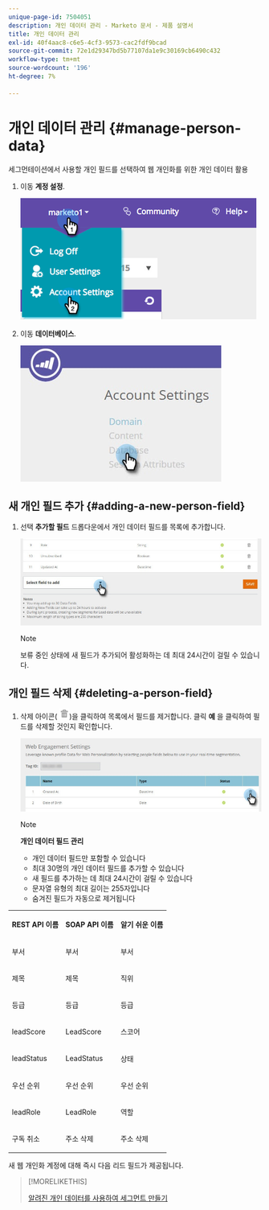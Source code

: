 ```yaml
---
unique-page-id: 7504051
description: 개인 데이터 관리 - Marketo 문서 - 제품 설명서
title: 개인 데이터 관리
exl-id: 40f4aac8-c6e5-4cf3-9573-cac2fdf9bcad
source-git-commit: 72e1d29347bd5b77107da1e9c30169cb6490c432
workflow-type: tm+mt
source-wordcount: '196'
ht-degree: 7%

---
```


# 개인 데이터 관리 {#manage-person-data}

세그먼테이션에서 사용할 개인 필드를 선택하여 웹 개인화를 위한 개인 데이터 활용

1. 이동 **계정 설정**.

   ![](assets/image2015-5-7-15-3a17-3a23.png)

1. 이동 **데이터베이스**.

   ![](assets/account-settings-dropdown-database.jpg)

## 새 개인 필드 추가 {#adding-a-new-person-field}

1. 선택 **추가할 필드** 드롭다운에서 개인 데이터 필드를 목록에 추가합니다.

   ![](assets/add-a-person-field-hand.jpg)

   >[!NOTE]
   >
   >보류 중인 상태에 새 필드가 추가되어 활성화하는 데 최대 24시간이 걸릴 수 있습니다.

## 개인 필드 삭제 {#deleting-a-person-field}

1. 삭제 아이콘( ![—](assets/image2015-3-24-13-3a45-3a56.png))을 클릭하여 목록에서 필드를 제거합니다. 클릭 **예** 을 클릭하여 필드를 삭제할 것인지 확인합니다.

   ![](assets/web-engagement-settings-delete.jpg)

   >[!NOTE]
   >
   >**개인 데이터 필드 관리**
   >
   >* 개인 데이터 필드만 포함할 수 있습니다
   >* 최대 30명의 개인 데이터 필드를 추가할 수 있습니다
   >* 새 필드를 추가하는 데 최대 24시간이 걸릴 수 있습니다
   >* 문자열 유형의 최대 길이는 255자입니다
   >* 숨겨진 필드가 자동으로 제거됩니다


<table> 
 <tbody> 
  <tr> 
   <th><p>REST API 이름</p></th> 
   <th><p>SOAP API 이름</p></th> 
   <th><p>알기 쉬운 이름</p></th> 
  </tr> 
  <tr> 
   <td><p>부서</p></td> 
   <td><p>부서</p></td> 
   <td><p>부서</p></td> 
  </tr> 
  <tr> 
   <td><p>제목</p></td> 
   <td><p>제목</p></td> 
   <td><p>직위</p></td> 
  </tr> 
  <tr> 
   <td><p>등급</p></td> 
   <td><p>등급</p></td> 
   <td><p>등급</p></td> 
  </tr> 
  <tr> 
   <td><p>leadScore</p></td> 
   <td><p>LeadScore</p></td> 
   <td><p>스코어</p></td> 
  </tr> 
  <tr> 
   <td><p>leadStatus</p></td> 
   <td><p>LeadStatus</p></td> 
   <td><p>상태</p></td> 
  </tr> 
  <tr> 
   <td><p>우선 순위</p></td> 
   <td><p>우선 순위</p></td> 
   <td><p>우선 순위</p></td> 
  </tr> 
  <tr> 
   <td><p>leadRole</p></td> 
   <td><p>LeadRole</p></td> 
   <td><p>역할</p></td> 
  </tr> 
  <tr> 
   <td><p>구독 취소</p></td> 
   <td><p>주소 삭제</p></td> 
   <td><p>주소 삭제</p></td> 
  </tr> 
 </tbody> 
</table>

새 웹 개인화 계정에 대해 즉시 다음 리드 필드가 제공됩니다.

>[!MORELIKETHIS]
>
>[알려진 개인 데이터를 사용하여 세그먼트 만들기](/help/marketo/product-docs/web-personalization/using-web-segments/create-a-segment-using-known-person-data.md)
